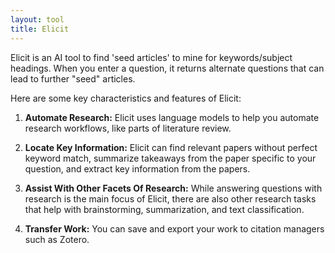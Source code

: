 ```yaml
---
layout: tool
title: Elicit
---
```


Elicit is an AI tool to find 'seed articles' to mine for keywords/subject headings.  When you enter a question, it returns alternate questions that can lead to further "seed" articles.

Here are some key characteristics and features of Elicit:

1. **Automate Research:** Elicit uses language models to help you automate research workflows, like parts of literature review.

2. **Locate Key Information:** Elicit can find relevant papers without perfect keyword match, summarize takeaways from the paper specific to your question, and extract key information from the papers.

3. **Assist With Other Facets Of Research:** While answering questions with research is the main focus of Elicit, there are also other research tasks that help with brainstorming, summarization, and text classification.

4. **Transfer Work:** You can save and export your work to citation managers such as Zotero.

